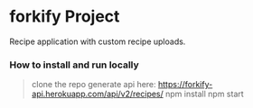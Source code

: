 # forkify Project

Recipe application with custom recipe uploads.

### How to install and run locally

> clone the repo
> generate api here: https://forkify-api.herokuapp.com/api/v2/recipes/
> npm install 
> npm start
